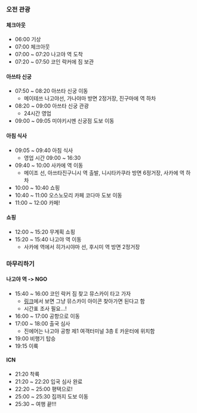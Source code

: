### 오전 관광
#### 체크아웃
- 06:00 기상
- 07:00 체크아웃
- 07:00 ~ 07:20 나고야 역 도착
- 07:20 ~ 07:50 코인 락커에 짐 보관
#### 아쓰타 신궁
- 07:50 ~ 08:20 아쓰타 신궁 이동
	- 메이테쓰 나고야선, 가나야마 방면 2정거장, 진구마에 역 하차
- 08:20 ~ 09:00 아쓰타 신궁 관광
	- 24시간 영업
- 09:00 ~ 09:05 미야키시멘 신궁점 도보 이동
#### 아침 식사
- 09:05 ~ 09:40 아침 식사
	- 영업 시간 09:00 ~ 16:30
- 09:40 ~ 10:00 사카에 역 이동
	- 메이조 선, 아쓰타진구니시 역 출발, 니시타카쿠라 방면 6정거장, 사카에 역 하차
- 10:00 ~ 10:40 쇼핑
- 10:40 ~ 11:00 오스노모리 카페 코다마 도보 이동
- 11:00 ~ 12:00 카페!
#### 쇼핑
- 12:00 ~ 15:20 무계획 쇼핑
- 15:20 ~ 15:40 나고야 역 이동
	- 사카에 역에서 히가시야마 선, 후시미 역 방면 2정거장
### 마무리하기
#### 나고야 역 -> NGO
- 15:40 ~ 16:00 코인 락커 짐 찾고 뮤스카이 타고 가자
	- [링크](https://blog.naver.com/cheongnoru/223736023080)에서 보면 그냥 뮤스카이 아이콘 찾아가면 된다고 함
	- 시간표 조사 필요...!
- 16:00 ~ 17:00 공항으로 이동
- 17:00 ~ 18:00 출국 심사
	- 진에어는 나고야 공항 제1 여객터미널 3층 E 카운터에 위치함
- 19:00 비행기 탑승
- 19:15 이륙
#### ICN
- 21:20 착륙
- 21:20 ~ 22:20 입국 심사 완료
- 22:20 ~ 25:00 평택으로!
- 25:00 ~ 25:30 집까지 도보 이동
- 25:30 ~ 여행 끝!!!